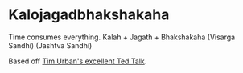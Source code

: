 # Kalojagadbhakshakaha

Time consumes everything.
Kalah + Jagath + Bhakshakaha
(Visarga Sandhi) (Jashtva Sandhi)

Based off [Tim Urban's excellent Ted Talk](https://youtu.be/arj7oStGLkU).
